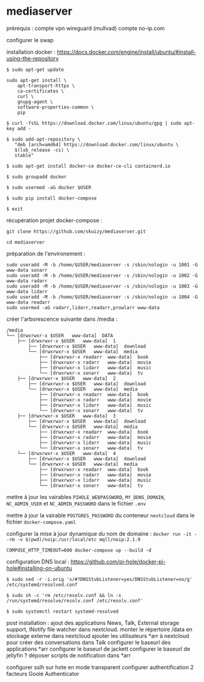# mediaserver


prérequis :
compte vpn wireguard (mullvad)
compte no-ip.com

configurer le swap

installation docker :
https://docs.docker.com/engine/install/ubuntu/#install-using-the-repository

```
$ sudo apt-get update

sudo apt-get install \
    apt-transport-https \
    ca-certificates \
    curl \
    gnupg-agent \
    software-properties-common \
    pip
	
$ curl -fsSL https://download.docker.com/linux/ubuntu/gpg | sudo apt-key add -

$ sudo add-apt-repository \
   "deb [arch=amd64] https://download.docker.com/linux/ubuntu \
   $(lsb_release -cs) \
   stable"

$ sudo apt-get install docker-ce docker-ce-cli containerd.io

$ sudo groupadd docker

$ sudo usermod -aG docker $USER

$ sudo pip install docker-compose

$ exit
```

récupération projet docker-compose :
```
git clone https://github.com/skuizy/mediaserver.git

cd mediaserver
```

préparation de l'environement :
```
sudo useradd -M -b /home/$USER/mediaserver -s /sbin/nologin -u 1001 -G www-data sonarr
sudo useradd -M -b /home/$USER/mediaserver -s /sbin/nologin -u 1002 -G www-data radarr
sudo useradd -M -b /home/$USER/mediaserver -s /sbin/nologin -u 1003 -G www-data lidarr
sudo useradd -M -b /home/$USER/mediaserver -s /sbin/nologin -u 1004 -G www-data readarr
sudo usermod -aG radarr,lidarr,readarr,prowlarr www-data
```

créer l'arborescence suivante dans /media :
```
/media
└── [drwxrwxr-x $USER   www-data]  DATA
    ├── [drwxrwxr-x $USER   www-data]  1
        ├── [drwxrwxr-x $USER   www-data]  download
        └── [drwxrwxr-x $USER   www-data]  media
            ├── [drwxrwxr-x readarr  www-data]  book
            ├── [drwxrwxr-x radarr   www-data]  movie
            ├── [drwxrwxr-x lidarr   www-data]  music
            └── [drwxrwxr-x sonarr   www-data]  tv
    ├── [drwxrwxr-x $USER   www-data]  2
        ├── [drwxrwxr-x $USER   www-data]  download
        └── [drwxrwxr-x $USER   www-data]  media
            ├── [drwxrwxr-x readarr  www-data]  book
            ├── [drwxrwxr-x radarr   www-data]  movie
            ├── [drwxrwxr-x lidarr   www-data]  music
            └── [drwxrwxr-x sonarr   www-data]  tv
    ├── [drwxrwxr-x $USER   www-data]  3
        ├── [drwxrwxr-x $USER   www-data]  download
        └── [drwxrwxr-x $USER   www-data]  media
            ├── [drwxrwxr-x readarr  www-data]  book
            ├── [drwxrwxr-x radarr   www-data]  movie
            ├── [drwxrwxr-x lidarr   www-data]  music
            └── [drwxrwxr-x sonarr   www-data]  tv
    └── [drwxrwxr-x $USER   www-data]  4
        ├── [drwxrwxr-x $USER   www-data]  download
        └── [drwxrwxr-x $USER   www-data]  media
            ├── [drwxrwxr-x readarr  www-data]  book
            ├── [drwxrwxr-x radarr   www-data]  movie
            ├── [drwxrwxr-x lidarr   www-data]  music
            └── [drwxrwxr-x sonarr   www-data]  tv
```

mettre à jour les vairables `PIHOLE_WEBPASSWORD`, `MY_DDNS_DOMAIN`, `NC_ADMIN_USER` et `NC_ADMIN_PASSWORD` dans le fichier `.env`

mettre à jour la vairable `POSTGRES_PASSWORD` du conteneur `nextcloud` dans le fichier `docker-compose.yaml`

configurer la mise à jour dynamique du nom de domaine : `docker run -it --rm -v $(pwd)/noip:/usr/local/etc mqll/noip:2.1.9`
```
COMPOSE_HTTP_TIMEOUT=600 docker-compose up --build -d
```

configuration DNS local :
https://github.com/pi-hole/docker-pi-hole#installing-on-ubuntu
```
$ sudo sed -r -i.orig 's/#?DNSStubListener=yes/DNSStubListener=no/g' /etc/systemd/resolved.conf

$ sudo sh -c 'rm /etc/resolv.conf && ln -s /run/systemd/resolve/resolv.conf /etc/resolv.conf' 

$ sudo systemctl restart systemd-resolved
```

post installation :
ajout des applications News, Talk, External storage support, INotify file watcher dans nextcloud.
monter le répertoire /data en stockage externe dans nextcloud
ajouter les utilisateurs *arr à nextcloud pour créer des conversations dans Talk
configurer le baseurl des applications *arr
configurer le baseurl de jackett
configurer le baseurl de jellyfin ?
déposer scripts de notification dans *arr



configurer sslh sur hote en mode transparent
configurer authentification 2 facteurs Goole Authenticator
